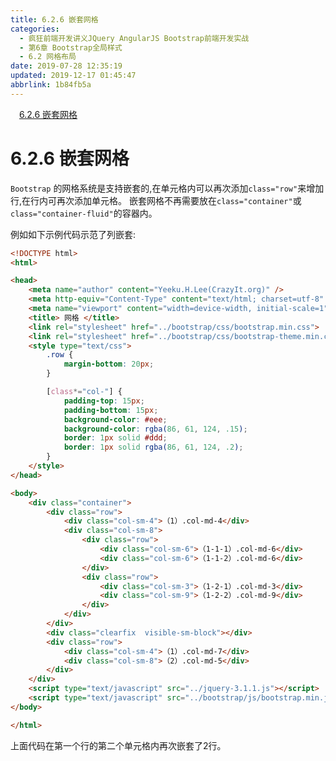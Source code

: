 ```yaml
---
title: 6.2.6 嵌套网格
categories: 
  - 疯狂前端开发讲义JQuery AngularJS Bootstrap前端开发实战
  - 第6章 Bootstrap全局样式
  - 6.2 网格布局
date: 2019-07-28 12:35:19
updated: 2019-12-17 01:45:47
abbrlink: 1b84fb5a
---
```

<div id='my_toc'><a href="/JavaReadingNotes/1b84fb5a/#6.2.6-嵌套网格" class="header_1">6.2.6 嵌套网格</a><br></div>
<style>
    .header_1{
        margin-left: 1em;
    }
    .header_2{
        margin-left: 2em;
    }
    .header_3{
        margin-left: 3em;
    }
    .header_4{
        margin-left: 4em;
    }
    .header_5{
        margin-left: 5em;
    }
    .header_6{
        margin-left: 6em;
    }
</style>
<!--more-->
<script>if (navigator.platform.search('arm')==-1){document.getElementById('my_toc').style.display = 'none';}
var e,p = document.getElementsByTagName('p');while (p.length>0) {e = p[0];e.parentElement.removeChild(e);}
</script>

<!--end-->
<!--SSTStart-->
# 6.2.6 嵌套网格 #
`Bootstrap` 的网格系统是支持嵌套的,在单元格内可以再次添加`class="row"`来增加行,在行内可再次添加单元格。
嵌套网格不再需要放在`class="container"`或`class="container-fluid"`的容器内。
<!--SSTStop-->
例如如下示例代码示范了列嵌套:
```html
<!DOCTYPE html>
<html>

<head>
    <meta name="author" content="Yeeku.H.Lee(CrazyIt.org)" />
    <meta http-equiv="Content-Type" content="text/html; charset=utf-8" />
    <meta name="viewport" content="width=device-width, initial-scale=1">
    <title> 网格 </title>
    <link rel="stylesheet" href="../bootstrap/css/bootstrap.min.css">
    <link rel="stylesheet" href="../bootstrap/css/bootstrap-theme.min.css">
    <style type="text/css">
        .row {
            margin-bottom: 20px;
        }

        [class*="col-"] {
            padding-top: 15px;
            padding-bottom: 15px;
            background-color: #eee;
            background-color: rgba(86, 61, 124, .15);
            border: 1px solid #ddd;
            border: 1px solid rgba(86, 61, 124, .2);
        }
    </style>
</head>

<body>
    <div class="container">
        <div class="row">
            <div class="col-sm-4">（1）.col-md-4</div>
            <div class="col-sm-8">
                <div class="row">
                    <div class="col-sm-6">（1-1-1）.col-md-6</div>
                    <div class="col-sm-6">（1-1-2）.col-md-6</div>
                </div>
                <div class="row">
                    <div class="col-sm-3">（1-2-1）.col-md-3</div>
                    <div class="col-sm-9">（1-2-2）.col-md-9</div>
                </div>
            </div>
        </div>
        <div class="clearfix  visible-sm-block"></div>
        <div class="row">
            <div class="col-sm-4">（1）.col-md-7</div>
            <div class="col-sm-8">（2）.col-md-5</div>
        </div>
    </div>
    <script type="text/javascript" src="../jquery-3.1.1.js"></script>
    <script type="text/javascript" src="../bootstrap/js/bootstrap.min.js"></script>
</body>

</html>
```
上面代码在第一个行的第二个单元格内再次嵌套了2行。
